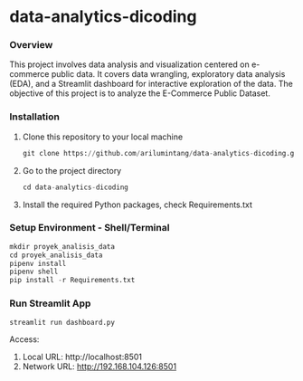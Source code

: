 # data-analytics-dicoding

### Overview
This project involves data analysis and visualization centered on e-commerce public data. It covers data wrangling, exploratory data analysis (EDA), and a Streamlit dashboard for interactive exploration of the data. The objective of this project is to analyze the E-Commerce Public Dataset.

### Installation
1. Clone this repository to your local machine
   ```python
   git clone https://github.com/arilumintang/data-analytics-dicoding.git
   ```
2. Go to the project directory
   ```python
   cd data-analytics-dicoding
   ```
3. Install the required Python packages, check Requirements.txt

### Setup Environment - Shell/Terminal
```python
mkdir proyek_analisis_data
cd proyek_analisis_data
pipenv install
pipenv shell
pip install -r Requirements.txt
```

### Run Streamlit App

```python
streamlit run dashboard.py
```

Access:
1. Local URL: http://localhost:8501
2. Network URL: http://192.168.104.126:8501
